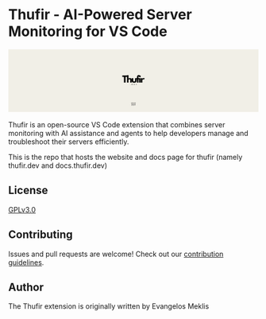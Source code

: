 # Thufir - AI-Powered Server Monitoring for VS Code

![Thufir](assets/images/logo.png)

Thufir is an open-source VS Code extension that combines server monitoring with AI assistance and agents to help developers manage and troubleshoot their servers efficiently.

This is the repo that hosts the website and docs page for thufir (namely thufir.dev and docs.thufir.dev)
## License

[GPLv3.0](LICENSE)

## Contributing

Issues and pull requests are welcome! Check out our [contribution guidelines](CONTRIBUTING.md).

## Author

The Thufir extension is originally written by Evangelos Meklis